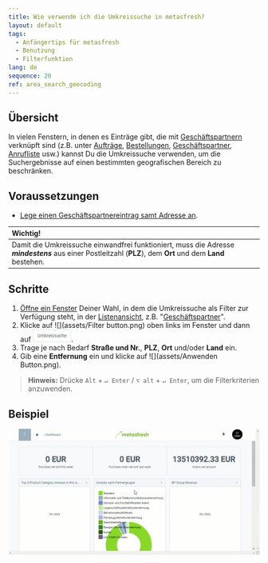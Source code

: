```yaml
---
title: Wie verwende ich die Umkreissuche in metasfresh?
layout: default
tags:
  - Anfängertips für metasfresh
  - Benutzung
  - Filterfunktion
lang: de
sequence: 20
ref: area_search_geocoding
---
```


## Übersicht
In vielen Fenstern, in denen es Einträge gibt, die mit [Geschäftspartnern](Neuer_Geschaeftspartner) verknüpft sind (z.B. unter [Aufträge](Auftrag_erfassen), [Bestellungen](Bestellung_erfassen), [Geschäftspartner](Neuer_Geschaeftspartner), [Anrufliste](Anrufplanung_mittels_Anruflisten) usw.) kannst Du die Umkreissuche verwenden, um die Suchergebnisse auf einen bestimmten geografischen Bereich zu beschränken.

## Voraussetzungen
- [Lege einen Geschäftspartnereintrag samt Adresse an](Adresse_erfassen_Tab).

| **Wichtig!** |
| :--- |
| Damit die Umkreissuche einwandfrei funktioniert, muss die Adresse ***mindestens*** aus einer Postleitzahl (**PLZ**), dem **Ort** und dem **Land** bestehen. |

## Schritte
1. [Öffne ein Fenster](Menu) Deiner Wahl, in dem die Umkreissuche als Filter zur Verfügung steht, in der [Listenansicht](Ansichten), z.B. "[Geschäftspartner](Menu)".
1. Klicke auf ![](assets/Filter button.png) oben links im Fenster und dann auf ![](assets/Filter_Umkreissuche.png).
1. Trage je nach Bedarf **Straße und Nr.**, **PLZ**, **Ort** und/oder **Land** ein.
1. Gib eine **Entfernung** ein und klicke auf ![](assets/Anwenden Button.png).
 >**Hinweis:** Drücke `Alt` + `↵ Enter` / `⌥ alt` + `↵ Enter`, um die Filterkriterien anzuwenden.

## Beispiel
![](assets/Umkreissuche_Geocoding.gif)
